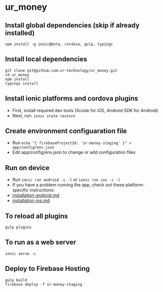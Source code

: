 # ur_money

## Install global dependencies (skip if already installed)
`npm install -g ionic@beta, cordova, gulp, typings`

## Install local dependencies
```script
git clone git@github.com:ur-technology/ur_money.git
cd ur_money
npm install
typings install
```

## Install ionic platforms and cordova plugins
* First, install required dev tools (Xcode for iOS, Android SDK for Android)
* Next, run: `ionic state restore`

## Create environment configuaration file
* Run `echo "{ firebaseProjectId: 'ur-money-staging' }" > app/config/env.json`
* Edit app/config/env.json to change or add configuration files

## Run on device
* Run `ionic run android -c -l` or `ionic run ios -c -l`
* If you have a problem running the app, check out these platform-specific instructions:
* [installation-android.md](doc/installation-android.md)
* [installation-ios.md](doc/installation-ios.md)

## To reload all plugins
``` script
gulp plugins
```

## To run as a web server
```script
ionic serve -c
```

## Deploy to Firebase Hosting
```script
gulp build
firebase deploy -f ur-money-staging
```
